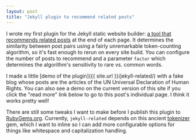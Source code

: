 ```yaml
---
layout: post
title: "Jekyll plugin to recommend related posts"
---
```


I wrote my first plugin for the Jekyll static website builder: [a tool that
recommends related posts](https://github.com/maxkapur/jekyll-related)
at the end of each page. It determines the similarity between post pairs using
a fairly unremarkable token-counting algorithm, so it's fast enough to rerun on
every site build. You can configure the number of posts to recommend and a
parameter `factor` which determines the algorithm's sensitivity to rare vs.
common words.

I made a little [demo of the plugin]({{ site.url }}/jekyll-related/) with a fake
blog whose posts are the articles of the UN Universal Declaration of Human
Rights. You can also see a demo on the current version of this site if you click
the "read more" link below to go to this post's individual page. I think it
works pretty well!<!--more-->

There are still some tweaks I want to make before I publish this plugin to
[RubyGems.org](https://rubygems.org/). Currently, `jekyll-related` depends on
this ancient [tokenizer](https://github.com/arbox/tokenizer) gem, which I want
to inline so I can add more configurable options for things like whitespace and
capitalization handling.
